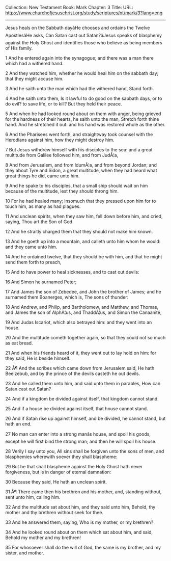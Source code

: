 Collection: New Testament
Book: Mark
Chapter: 3
Title: 
URL: https://www.churchofjesuschrist.org/study/scriptures/nt/mark/3?lang=eng

---

Jesus heals on the Sabbath dayâHe chooses and ordains the Twelve ApostlesâHe asks, Can Satan cast out Satan?âJesus speaks of blasphemy against the Holy Ghost and identifies those who believe as being members of His family.

1 And he entered again into the synagogue; and there was a man there which had a withered hand.

2 And they watched him, whether he would heal him on the sabbath day; that they might accuse him.

3 And he saith unto the man which had the withered hand, Stand forth.

4 And he saith unto them, Is it lawful to do good on the sabbath days, or to do evil? to save life, or to kill? But they held their peace.

5 And when he had looked round about on them with anger, being grieved for the hardness of their hearts, he saith unto the man, Stretch forth thine hand. And he stretched it out: and his hand was restored whole as the other.

6 And the Pharisees went forth, and straightway took counsel with the Herodians against him, how they might destroy him.

7 But Jesus withdrew himself with his disciples to the sea: and a great multitude from Galilee followed him, and from JudÃ¦a,

8 And from Jerusalem, and from IdumÃ¦a, and from beyond Jordan; and they about Tyre and Sidon, a great multitude, when they had heard what great things he did, came unto him.

9 And he spake to his disciples, that a small ship should wait on him because of the multitude, lest they should throng him.

10 For he had healed many; insomuch that they pressed upon him for to touch him, as many as had plagues.

11 And unclean spirits, when they saw him, fell down before him, and cried, saying, Thou art the Son of God.

12 And he straitly charged them that they should not make him known.

13 And he goeth up into a mountain, and calleth unto him whom he would: and they came unto him.

14 And he ordained twelve, that they should be with him, and that he might send them forth to preach,

15 And to have power to heal sicknesses, and to cast out devils:

16 And Simon he surnamed Peter;

17 And James the son of Zebedee, and John the brother of James; and he surnamed them Boanerges, which is, The sons of thunder:

18 And Andrew, and Philip, and Bartholomew, and Matthew, and Thomas, and James the son of AlphÃ¦us, and ThaddÃ¦us, and Simon the Canaanite,

19 And Judas Iscariot, which also betrayed him: and they went into an house.

20 And the multitude cometh together again, so that they could not so much as eat bread.

21 And when his friends heard of it, they went out to lay hold on him: for they said, He is beside himself.

22 Â¶ And the scribes which came down from Jerusalem said, He hath Beelzebub, and by the prince of the devils casteth he out devils.

23 And he called them unto him, and said unto them in parables, How can Satan cast out Satan?

24 And if a kingdom be divided against itself, that kingdom cannot stand.

25 And if a house be divided against itself, that house cannot stand.

26 And if Satan rise up against himself, and be divided, he cannot stand, but hath an end.

27 No man can enter into a strong manâs house, and spoil his goods, except he will first bind the strong man; and then he will spoil his house.

28 Verily I say unto you, All sins shall be forgiven unto the sons of men, and blasphemies wherewith soever they shall blaspheme:

29 But he that shall blaspheme against the Holy Ghost hath never forgiveness, but is in danger of eternal damnation:

30 Because they said, He hath an unclean spirit.

31 Â¶ There came then his brethren and his mother, and, standing without, sent unto him, calling him.

32 And the multitude sat about him, and they said unto him, Behold, thy mother and thy brethren without seek for thee.

33 And he answered them, saying, Who is my mother, or my brethren?

34 And he looked round about on them which sat about him, and said, Behold my mother and my brethren!

35 For whosoever shall do the will of God, the same is my brother, and my sister, and mother.

